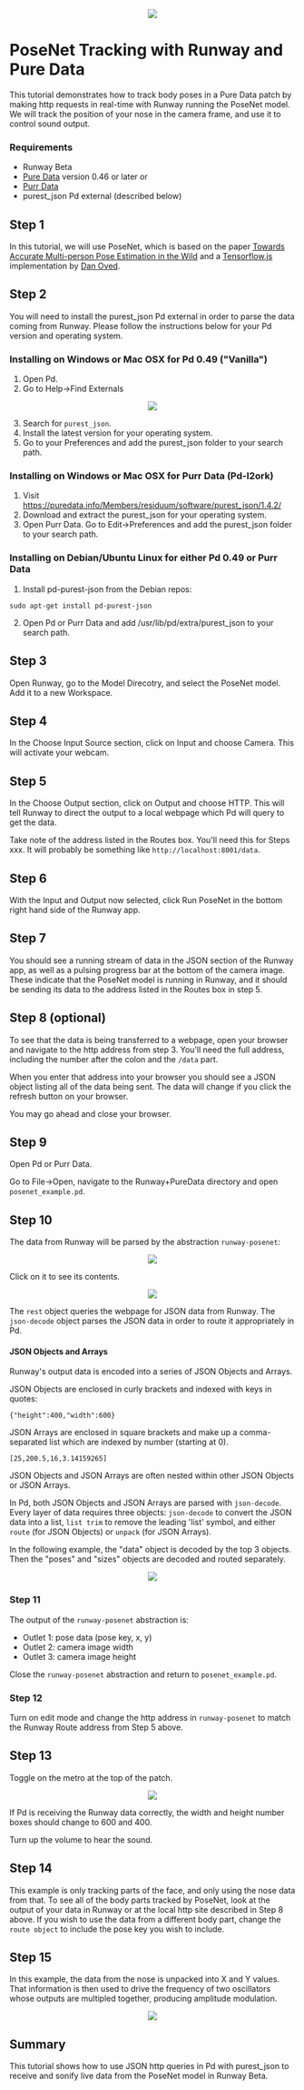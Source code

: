 <p align="center">
  <img src="https://runway.nyc3.digitaloceanspaces.com/assets/github/cover_runway_puredata_github.jpg">
</p>

# PoseNet Tracking with Runway and Pure Data

This tutorial demonstrates how to track body poses in a Pure Data patch by making http requests in real-time with Runway running the PoseNet model. We will track the position of your nose in the camera frame, and use it to control sound output.

### Requirements

* Runway Beta
* [Pure Data](http://puredata.info/downloads/pure-data) version 0.46 or later
  or
* [Purr Data](https://agraef.github.io/purr-data)
* purest_json Pd external (described below)

## Step 1

In this tutorial, we will use PoseNet, which is based on the paper [Towards Accurate Multi-person Pose Estimation in the Wild](https://arxiv.org/abs/1701.01779) and a [Tensorflow.js](https://js.tensorflow.org/) implementation by [Dan Oved](https://www.danioved.com/).

## Step 2

You will need to install the purest_json Pd external in order to parse the data coming from Runway. Please follow the instructions below for your Pd version and operating system.

### Installing on Windows or Mac OSX for Pd 0.49 ("Vanilla")

1. Open Pd.
2. Go to Help->Find Externals

<p align="center">
  <img src="screenshots/deken.png">
</p>

3. Search for ```purest_json```.
4. Install the latest version for your operating system.
5. Go to your Preferences and add the purest_json folder to your search path.

### Installing on Windows or Mac OSX for Purr Data (Pd-l2ork)

1. Visit https://puredata.info/Members/residuum/software/purest_json/1.4.2/
2. Download and extract the purest_json for your operating system.
3. Open Purr Data. Go to Edit->Preferences and add the purest_json folder to your search path.

### Installing on Debian/Ubuntu Linux for either Pd 0.49 or Purr Data

1. Install pd-purest-json from the Debian repos:

```
sudo apt-get install pd-purest-json
```
2. Open Pd or Purr Data and add /usr/lib/pd/extra/purest_json to your search path.

## Step 3

Open Runway, go to the Model Direcotry, and select the PoseNet model. Add it to a new Workspace.

## Step 4

In the Choose Input Source section, click on Input and choose Camera. This will activate your webcam.

## Step 5

In the Choose Output section, click on Output and choose HTTP. This will tell Runway to direct the output to a local webpage which Pd will query to get the data.

Take note of the address listed in the Routes box. You'll need this for Steps xxx. It will probably be something like ```http://localhost:8001/data```.

## Step 6

With the Input and Output now selected, click Run PoseNet in the bottom right hand side of the Runway app.

## Step 7

You should see a running stream of data in the JSON section of the Runway app, as well as a pulsing progress bar at the bottom of the camera image. These indicate that the PoseNet model is running in Runway, and it should be sending its data to the address listed in the Routes box in step 5.

## Step 8 (optional)

To see that the data is being transferred to a webpage, open your browser and navigate to the http address from step 3. You'll need the full address, including the number after the colon and the ```/data``` part.

When you enter that address into your browser you should see a JSON object listing all of the data being sent. The data will change if you click the refresh button on your browser.

You may go ahead and close your browser.

## Step 9

Open Pd or Purr Data.

Go to File->Open, navigate to the Runway+PureData directory and open ```posenet_example.pd```.

## Step 10

The data from Runway will be parsed by the abstraction ```runway-posenet```:

<p align="center">
  <img src="screenshots/runway-posenet1.png">
</p>

Click on it to see its contents.

<p align="center">
  <img src="screenshots/runway-posenet2.png">
</p>

The ```rest``` object queries the webpage for JSON data from Runway. The ```json-decode``` object parses the JSON data in order to route it appropriately in Pd.

#### JSON Objects and Arrays

Runway's output data is encoded into a series of JSON Objects and Arrays.

JSON Objects are enclosed in curly brackets and indexed with keys in quotes:

```
{"height":400,"width":600}
```

JSON Arrays are enclosed in square brackets and make up a comma-separated list which are indexed by number (starting at 0).

```
[25,200.5,16,3.14159265]
```

JSON Objects and JSON Arrays are often nested within other JSON Objects or JSON Arrays.

In Pd, both JSON Objects and JSON Arrays are parsed with ```json-decode```. Every layer of data requires three objects: ```json-decode``` to convert the JSON data into a list, ```list trim``` to remove the leading 'list' symbol, and either ```route``` (for JSON Objects) or ```unpack``` (for JSON Arrays).

In the following example, the "data" object is decoded by the top 3 objects. Then the "poses" and "sizes" objects are decoded and routed separately.

<p align="center">
  <img src="screenshots/runway-posenet3.png">
</p>

### Step 11

The output of the ```runway-posenet``` abstraction is:
* Outlet 1: pose data (pose key, x, y)
* Outlet 2: camera image width
* Outlet 3: camera image height

Close the ```runway-posenet``` abstraction and return to ```posenet_example.pd```.

### Step 12

Turn on edit mode and change the http address in ```runway-posenet``` to match the Runway Route address from Step 5 above.

## Step 13

Toggle on the metro at the top of the patch.

<p align="center">
  <img src="screenshots/runway-posenet4.png">
</p>

If Pd is receiving the Runway data correctly, the width and height number boxes should change to 600 and 400.

Turn up the volume to hear the sound.

## Step 14

This example is only tracking parts of the face, and only using the nose data from that. To see all of the body parts tracked by PoseNet, look at the output of your data in Runway or at the local http site described in Step 8 above. If you wish to use the data from a different body part, change the ```route object``` to include the pose key you wish to include.

## Step 15

In this example, the data from the nose is unpacked into X and Y values. That information is then used to drive the frequency of two oscillators whose outputs are multipled together, producing amplitude modulation.

<p align="center">
  <img src="screenshots/runway-posenet5.png">
</p>

## Summary

This tutorial shows how to use JSON http queries in Pd with purest_json to receive and sonify live data from the PoseNet model in Runway Beta.
